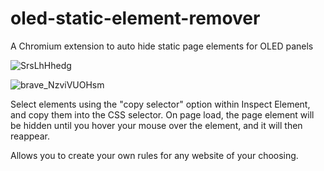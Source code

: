 # oled-static-element-remover
A Chromium extension to auto hide static page elements for OLED panels

![SrsLhHhedg](https://github.com/user-attachments/assets/de086eaa-7cb0-4f3a-9374-b1fac5b147b3)

![brave_NzviVUOHsm](https://github.com/user-attachments/assets/e10de7c2-dded-43ec-b81b-f01254b30de9)


Select elements using the "copy selector" option within Inspect Element, and copy them into the CSS selector. On page load, the page element will be hidden until you hover your mouse over the element, and it will then reappear.

Allows you to create your own rules for any website of your choosing.
